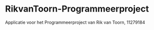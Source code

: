 # RikvanToorn-Programmeerproject
Applicatie voor het Programmeerproject van Rik van Toorn, 11279184
